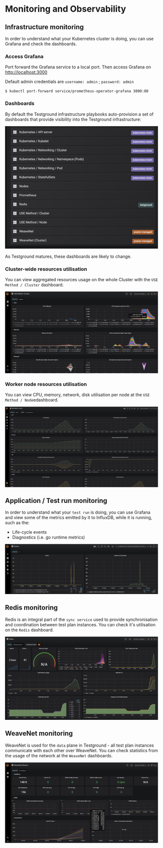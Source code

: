# Monitoring and Observability

## Infrastructure monitoring

In order to understand what your Kubernetes cluster is doing, you can use Grafana and check the dashboards.

### Access Grafana

Port forward the Grafana service to a local port. Then access Grafana on [http://localhost:3000](http://localhost:3000)

Default admin credentials are `username: admin` ; `password: admin`

```text
$ kubectl port-forward service/prometheus-operator-grafana 3000:80
```

### Dashboards

By default the Testground infrastructure playbooks auto-provision a set of dashboards that provide visibility into the Testground infrastructure:

![Currently provisioned dashboards in Grafana](../../assets/grafana-dashboards.png)

As Testground matures, these dashboards are likely to change.

### Cluster-wide resources utilisation

You can view aggregated resources usage on the whole Cluster with the `USE Method / Cluster` dashboard.

![](../../assets/grafana-cluster-aggregate.png)

### Worker node resources utilisation

You can view CPU, memory, network, disk utilisation per node at the `USE Method / Node`edashboard.

![](../../assets/grafana-node-aggregate.png)

## Application / Test run monitoring

In order to understand what your `test run` is doing, you can use Grafana and view some of the metrics emitted by it to InfluxDB, while it is running, such as the:

* Life-cycle events
* Diagnostics \(i.e. go runtime metrics\)

![](../../assets/grafana-events.png)

## Redis monitoring

Redis is an integral part of the `sync service` used to provide synchronisation and coordination between test plan instances. You can check it's utilisation on the `Redis` dashboard.

![](../../assets/grafana-redis.png)

## WeaveNet monitoring

WeaveNet is used for the `data` plane in Testground - all test plan instances communicate with each other over WeaveNet. You can check statistics from the usage of the network at the `WeaveNet` dashboards.

![](../../assets/grafana-weavenet.png)

###
